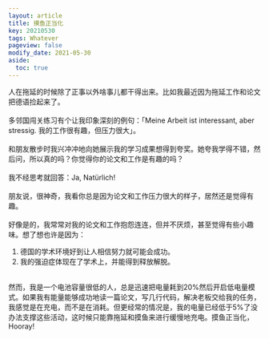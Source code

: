```yaml
---
layout: article
title: 摸鱼正当化
key: 20210530
tags: Whatever
pageview: false
modify_date: 2021-05-30
aside:
  toc: true
---
```


<!--more-->

人在拖延的时候除了正事以外啥事儿都干得出来。比如我最近因为拖延工作和论文把德语捡起来了。    
<br/>
多邻国闯关练习有个让我印象深刻的例句：「Meine Arbeit ist interessant, aber stressig. 我的工作很有趣，但压力很大」。  
<br/>
和朋友散步时我兴冲冲地向她展示我的学习成果想得到夸奖。她夸我学得不错，然后问，所以真的吗？你觉得你的论文和工作是有趣的吗？  
<br/>
我不经思考就回答：Ja, Natürlich!  
<br/>
朋友说，很神奇，我看你总是因为论文和工作压力很大的样子，居然还是觉得有趣。  
<br/>
好像是的，我常常对我的论文和工作抱怨连连，但并不厌烦，甚至觉得有些小趣味。想了想也许是因为：  
1. 德国的学术环境好到让人相信努力就可能会成功。  
2. 我的强迫症体现在了学术上，并能得到释放解脱。     

<br/>
然而，我是一个电池容量很低的人，总是迅速把电量耗到20%然后开启低电量模式。如果我有能量能够成功地读一篇论文，写几行代码，解决老板交给我的任务，我感觉是在充电，而不是在消耗。但更经常的情况是，我的电量已经低于5%了没办法支撑这些活动，这时候只能靠拖延和摸鱼来进行缓慢地充电。摸鱼正当化，Hooray!  
